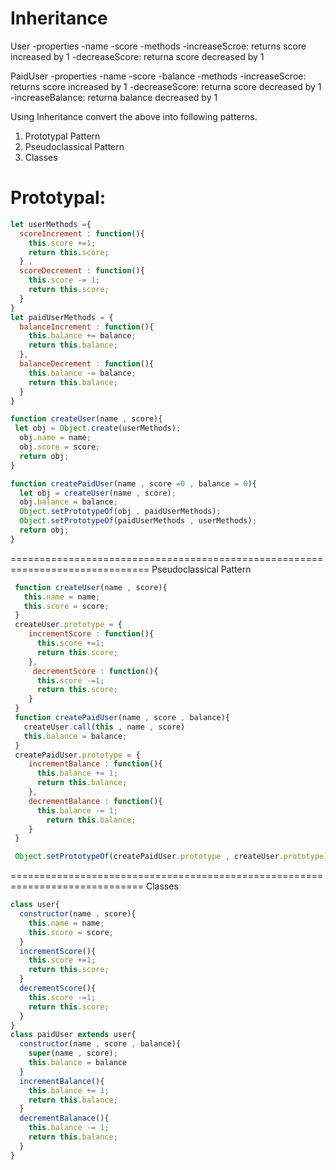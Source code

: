 # Inheritance

User
  -properties
    -name
    -score
  -methods
    -increaseScroe: returns score increased by 1
    -decreaseScore: returna score decreased by 1

PaidUser
  -properties
    -name
    -score
    -balance
  -methods
    -increaseScroe: returns score increased by 1
    -decreaseScore: returna score decreased by 1
    -increaseBalance: returna balance decreased by 1

Using Inheritance convert the above into following patterns.

1. Prototypal Pattern
2. Pseudoclassical Pattern
3. Classes

Prototypal:
===========================================================================
```js
let userMethods ={
  scoreIncrement : function(){
    this.score +=1;
    return this.score;
  } ,
  scoreDecrement : function(){
    this.score -= 1;
    return this.score;
  }
}
let paidUserMethods = {
  balanceIncrement : function(){
    this.balance += balance;
    return this.balance;
  },
  balanceDecrement : function(){
    this.balance -= balance;
    return this.balance;
  }
}

function createUser(name , score){
 let obj = Object.create(userMethods);
  obj.name = name;
  obj.score = score;
  return obj;
}

function createPaidUser(name , score =0 , balance = 0){
  let obj = createUser(name , score);
  obj.balance = balance;
  Object.setPrototypeOf(obj , paidUserMethods);
  Object.setPrototypeOf(paidUserMethods , userMethods);
  return obj;
}
```

==============================================================================
Pseudoclassical Pattern
```js
 function createUser(name , score){
   this.name = name;
   this.score = score;
 }
 createUser.prototype = {
    incrementScore : function(){
      this.score +=1;
      return this.score;
    },
     decrementScore : function(){
      this.score -=1;
      return this.score;
    }
 }
 function createPaidUser(name , score , balance){
   createUser.call(this , name , score)
   this.balance = balance;
 }
 createPaidUser.prototype = {
    incrementBalance : function(){
      this.balance += 1;
      return this.balance;
    },
    decrementBalance : function(){
      this.balance -= 1;
        return this.balance;
    }
 }

 Object.setPrototypeOf(createPaidUser.prototype , createUser.prototype);
```
=============================================================================
Classes

```js
class user{
  constructor(name , score){
    this.name = name;
    this.score = score;
  }
  incrementScore(){
    this.score +=1;
    return this.score;
  }
  decrementScore(){
    this.score -=1;
    return this.score;
  }
}
class paidUser extends user{
  constructor(name , score , balance){
    super(name , score);
    this.balance = balance
  }
  incrementBalance(){
    this.balance += 1;
    return this.balance;
  }
  decrementBalanace(){
    this.balance -= 1;
    return this.balance;
  }
}

```